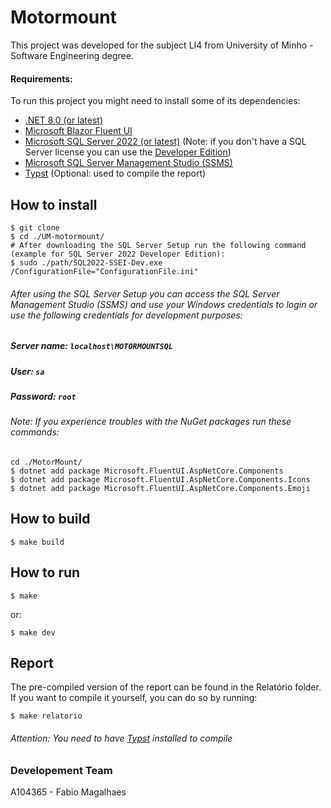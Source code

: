 # Motormount
This project was developed for the subject LI4 from University of Minho - Software Engineering degree.

#### Requirements:
To run this project you might need to install some of its dependencies:
- [.NET 8.0 (or latest)](https://dotnet.microsoft.com/en-us/)
- [Microsoft Blazor Fluent UI](https://www.fluentui-blazor.net/CodeSetup)
- [Microsoft SQL Server 2022 (or latest)](https://www.microsoft.com/en-us/sql-server/sql-server-2022) (Note: if you don't have a SQL Server license you can use the [Developer Edition](https://www.microsoft.com/en-us/sql-server/sql-server-downloads))
- [Microsoft SQL Server Management Studio (SSMS)](https://docs.microsoft.com/en-us/sql/ssms/download-sql-server-management-studio-ssms?view=sql-server-ver15)
- [Typst](https://typst.app/) (Optional: used to compile the report)

## How to install
```shell
$ git clone
$ cd ./UM-motormount/
# After downloading the SQL Server Setup run the following command (example for SQL Server 2022 Developer Edition):
$ sudo ./path/SQL2022-SSEI-Dev.exe /ConfigurationFile="ConfigurationFile.ini"
```

###### After using the SQL Server Setup you can access the SQL Server Management Studio (SSMS) and use your Windows credentials to login or use the following credentials for development purposes:
##### Server name: `localhost\MOTORMOUNTSQL`
##### User: `sa`
##### Password: `root`

###### Note: If you experience troubles with the NuGet packages run these commands:
```shell
cd ./MotorMount/
$ dotnet add package Microsoft.FluentUI.AspNetCore.Components
$ dotnet add package Microsoft.FluentUI.AspNetCore.Components.Icons
$ dotnet add package Microsoft.FluentUI.AspNetCore.Components.Emoji
```

## How to build
```shell
$ make build
```

## How to run
```shell
$ make
```
or:
```shell
$ make dev
```

## Report
The pre-compiled version of the report can be found in the Relatório folder. If you want to compile it yourself, you can do so by running:
```shell
$ make relatorio
```
###### Attention: You need to have [Typst](https://typst.app/) installed to compile

### Developement Team
A104365 - Fabio Magalhaes